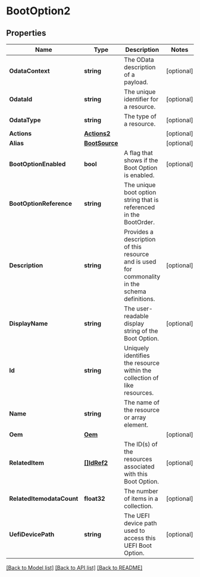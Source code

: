 # BootOption2

## Properties
Name | Type | Description | Notes
------------ | ------------- | ------------- | -------------
**OdataContext** | **string** | The OData description of a payload. | [optional] 
**OdataId** | **string** | The unique identifier for a resource. | [optional] 
**OdataType** | **string** | The type of a resource. | [optional] 
**Actions** | [**Actions2**](Actions_2.md) |  | [optional] 
**Alias** | [**BootSource**](BootSource.md) |  | [optional] 
**BootOptionEnabled** | **bool** | A flag that shows if the Boot Option is enabled. | [optional] 
**BootOptionReference** | **string** | The unique boot option string that is referenced in the BootOrder. | 
**Description** | **string** | Provides a description of this resource and is used for commonality  in the schema definitions. | [optional] 
**DisplayName** | **string** | The user-readable display string of the Boot Option. | [optional] 
**Id** | **string** | Uniquely identifies the resource within the collection of like resources. | 
**Name** | **string** | The name of the resource or array element. | 
**Oem** | [**Oem**](Oem.md) |  | [optional] 
**RelatedItem** | [**[]IdRef2**](idRef_2.md) | The ID(s) of the resources associated with this Boot Option. | [optional] 
**RelatedItemodataCount** | **float32** | The number of items in a collection. | [optional] 
**UefiDevicePath** | **string** | The UEFI device path used to access this UEFI Boot Option. | [optional] 

[[Back to Model list]](../README.md#documentation-for-models) [[Back to API list]](../README.md#documentation-for-api-endpoints) [[Back to README]](../README.md)


